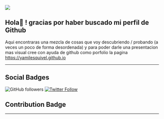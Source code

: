 <img align="center" src="https://images.unsplash.com/photo-1597175762374-e91e03fc91fe?ixlib=rb-1.2.1&auto=format&fit=crop&w=1412&q=80">

## Hola👋 ! gracias por haber buscado mi perfil de Github

Aqui encontraras una mezcla de cosas que voy descubriendo / probando (a veces un poco de forma desordenada) y para poder darle una presentacion mas visual 
cree con ayuda de github como porfolio la pagina [https://yamilesquivel.github.io ](https://yamilesquivel.github.io) 
<!--
**yamilesquivel/yamilesquivel** is a ✨ _special_ ✨ repository because its `README.md` (this file) appears on your GitHub profile.

Here are some ideas to get you started:

- 🔭 I’m currently working on ...
- 🌱 I’m currently learning ...
- 👯 I’m looking to collaborate on ...
- 🤔 I’m looking for help with ...
- 💬 Ask me about ...
- 📫 How to reach me: ...
- 😄 Pronouns: ...
- ⚡ Fun fact: ...
-->






- - - - -
##  Social Badges

  ![GitHub followers](https://img.shields.io/github/followers/yamilesquivel?style=social)
  [![Twitter Follow](https://img.shields.io/twitter/follow/yamilesquiveltw.svg?style=social&label=Follow)](https://twitter.com/yamilesquiveltw)

## Contribution Badge 
  

  
- - - - -
